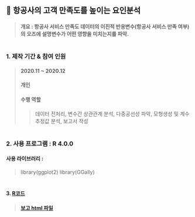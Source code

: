 ## 📌 항공사의 고객 만족도를 높이는 요인분석
> #### 개요 : 항공사 서비스 만족도 데이터의 이진적 반응변수(항공사 서비스 만족 여부)의 오즈에 설명변수가 어떤 영향을 미치는지를 파악.

#

### 1. 제작 기간 & 참여 인원
> #### 2020.11 ~ 2020.12
> #### 개인
> #### 수행 역할 
>> 데이터 전처리, 변수간 상관관계 분석, 다중공선성 파악, 모형생성 및 계수 추정값 분석, 보고서 작성

#

### 2. 사용 프로그램 : R 4.0.0
#### 사용 라이브러리 : 
> library(ggplot2)
> library(GGally)

#

#### 3. [R코드](https://github.com/ChSSolee/003/blob/main/%ED%95%AD%EA%B3%B5%EC%82%AC%EC%9D%98%20%EA%B3%A0%EA%B0%9D%20%EB%A7%8C%EC%A1%B1%EB%8F%84%EB%A5%BC%20%EB%86%92%EC%9D%B4%EB%8A%94%20%EC%9A%94%EC%9D%B8%EC%97%90%20%EB%8C%80%ED%95%98%EC%97%AC.Rmd)

> #### [보고 html 파일](https://github.com/ChSSolee/003/blob/main/%ED%95%AD%EA%B3%B5%EC%82%AC%EC%9D%98-%EA%B3%A0%EA%B0%9D-%EB%A7%8C%EC%A1%B1%EB%8F%84%EB%A5%BC-%EB%86%92%EC%9D%B4%EB%8A%94-%EC%9A%94%EC%9D%B8%EC%97%90-%EB%8C%80%ED%95%98%EC%97%AC.html)
